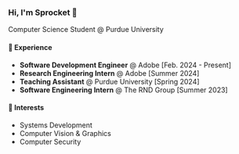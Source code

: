 ### Hi, I'm Sprocket 👋
Computer Science Student @ Purdue University

#### 💼 Experience
- **Software Development Engineer** @ Adobe [Feb. 2024 - Present]
- **Research Engineering Intern** @ Adobe [Summer 2024]
- **Teaching Assistant** @ Purdue University [Spring 2024]
- **Software Engineering Intern** @ The RND Group [Summer 2023]

#### 🌱 Interests
- Systems Development
- Computer Vision & Graphics
- Computer Security
